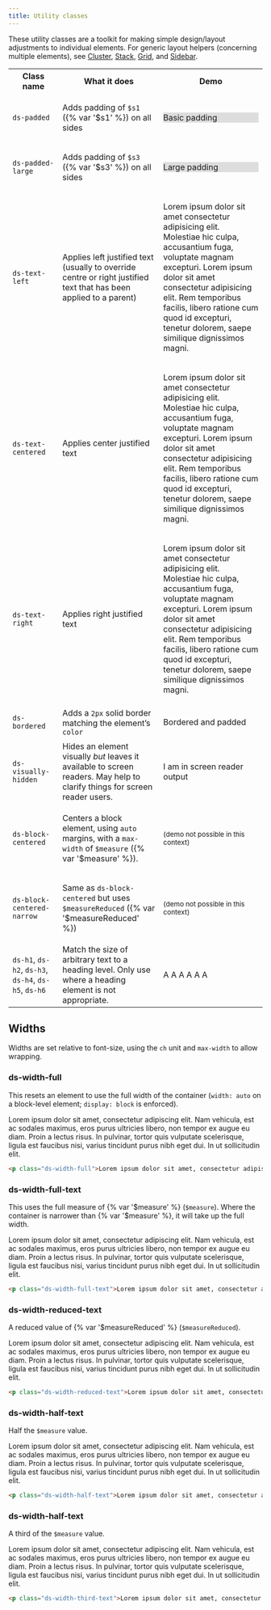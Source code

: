 ```yaml
---
title: Utility classes
---
```


These utility classes are a toolkit for making simple design/layout adjustments to individual elements. For generic layout helpers (concerning multiple elements), see [Cluster]({{site.basedir}}/components/cluster), [Stack]({{site.basedir}}/components/stack), [Grid]({{site.basedir}}/components/grid), and [Sidebar]({{site.basedir}}/components/sidebar).

<table class="site-table">
  <tr>
    <th>
      Class name
    </th>
    <th>
      What it does
    </th>
    <th>
      Demo
    </th>
  </tr>
  <tr>
    <td>

`ds-padded`
    </td>
    <td>

Adds padding of `$s1` ({% var '$s1' %}) on all sides
    </td>
    <td class="ds-scope">
      <div class="ds-padded" style="background-color: #ddd">
        Basic padding
      </div>
    </td>
  </tr>
  <tr>
    <td>

`ds-padded-large`
    </td>
    <td>

Adds padding of `$s3` ({% var '$s3' %}) on all sides
    </td>
    <td class="ds-scope">
      <div class="ds-padded-large" style="background-color: #ddd">
        Large padding
      </div>
    </td>
  </tr>
  <tr>
    <td>

`ds-text-left`
    </td>
    <td>
Applies left justified text (usually to override centre or right justified text that has been applied to a parent)
    </td>
    <td class="ds-scope">
      <p class="ds-text-left">
        Lorem ipsum dolor sit amet consectetur adipisicing elit. Molestiae hic culpa, accusantium fuga, voluptate magnam excepturi. Lorem ipsum dolor sit amet consectetur adipisicing elit. Rem temporibus facilis, libero ratione cum quod id excepturi, tenetur dolorem, saepe similique dignissimos magni.
      </p>
    </td>
  </tr>
  <tr>
    <td>

`ds-text-centered`
    </td>
    <td>

Applies center justified text
    </td>
    <td class="ds-scope">
      <p class="ds-text-centered">
        Lorem ipsum dolor sit amet consectetur adipisicing elit. Molestiae hic culpa, accusantium fuga, voluptate magnam excepturi. Lorem ipsum dolor sit amet consectetur adipisicing elit. Rem temporibus facilis, libero ratione cum quod id excepturi, tenetur dolorem, saepe similique dignissimos magni.
      </p>
    </td>
  </tr>
  <tr>
    <td>

`ds-text-right`
    </td>
    <td>

Applies right justified text
    </td>
    <td class="ds-scope">
      <p class="ds-text-right">
        Lorem ipsum dolor sit amet consectetur adipisicing elit. Molestiae hic culpa, accusantium fuga, voluptate magnam excepturi. Lorem ipsum dolor sit amet consectetur adipisicing elit. Rem temporibus facilis, libero ratione cum quod id excepturi, tenetur dolorem, saepe similique dignissimos magni.
      </p>
    </td>
  </tr>
  <tr>
    <td>

`ds-bordered`
    </td>
    <td>
Adds a `2px` solid border matching the element’s `color`
    </td>
    <td class="ds-scope">
      <div class="ds-padded ds-bordered">
        Bordered and padded
      </div>
    </td>
  </tr>
  <tr>
    <td>

`ds-visually-hidden`
    </td>
    <td>
Hides an element visually <em>but</em> leaves it available to screen readers. May help to clarify things for screen reader users.
    </td>
    <td class="ds-scope">
      <p class="ds-visually-hidden">I am in screen reader output</p>
    </td>
  </tr>
  <tr>
    <td>

`ds-block-centered`
    </td>
    <td>

Centers a block element, using `auto` margins, with a `max-width` of `$measure` ({% var '$measure' %}).
    </td>
    <td class="ds-scope">
      <small>(demo not possible in this context)</small>
    </td>
  </tr>
  <tr>
    <td>

`ds-block-centered-narrow`
    </td>
    <td>

Same as `ds-block-centered` but uses `$measureReduced` ({% var '$measureReduced' %})
    </td>
    <td class="ds-scope">
      <small>(demo not possible in this context)</small>
    </td>
  </tr>
  <tr>
    <td>

`ds-h1`, `ds-h2`, `ds-h3`, `ds-h4`, `ds-h5`, `ds-h6`
    </td>
    <td>
Match the size of arbitrary text to a heading level. Only use where a heading element is not appropriate.
    </td>
    <td class="ds-scope">
      <span class="ds-h1">A</span>
      <span class="ds-h2">A</span>
      <span class="ds-h3">A</span>
      <span class="ds-h4">A</span>
      <span class="ds-h5">A</span>
      <span class="ds-h6">A</span>
    </td>
  </tr>
</table>

## Widths

Widths are set relative to font-size, using the `ch` unit and `max-width` to allow wrapping. 

### ds-width-full

This resets an element to use the full width of the container (`width: auto` on a block-level element; `display: block` is enforced).

<div class="ds-scope">
  <p class="ds-width-full">Lorem ipsum dolor sit amet, consectetur adipiscing elit. Nam vehicula, est ac sodales maximus, eros purus ultricies libero, non tempor ex augue eu diam. Proin a lectus risus. In pulvinar, tortor quis vulputate scelerisque, ligula est faucibus nisi, varius tincidunt purus nibh eget dui. In ut sollicitudin elit.</p>
</div>

```html
<p class="ds-width-full">Lorem ipsum dolor sit amet, consectetur adipiscing elit. Nam vehicula, est ac sodales maximus, eros purus ultricies libero, non tempor ex augue eu diam. Proin a lectus risus. In pulvinar, tortor quis vulputate scelerisque, ligula est faucibus nisi, varius tincidunt purus nibh eget dui. In ut sollicitudin elit.</p>
```

### ds-width-full-text

This uses the full measure of {% var '$measure' %} (`$measure`). Where the container is narrower than {% var '$measure' %}, it will take up the full width.

<div class="ds-scope">
  <p class="ds-width-full-text">Lorem ipsum dolor sit amet, consectetur adipiscing elit. Nam vehicula, est ac sodales maximus, eros purus ultricies libero, non tempor ex augue eu diam. Proin a lectus risus. In pulvinar, tortor quis vulputate scelerisque, ligula est faucibus nisi, varius tincidunt purus nibh eget dui. In ut sollicitudin elit.</p>
</div>

```html
<p class="ds-width-full-text">Lorem ipsum dolor sit amet, consectetur adipiscing elit. Nam vehicula, est ac sodales maximus, eros purus ultricies libero, non tempor ex augue eu diam. Proin a lectus risus. In pulvinar, tortor quis vulputate scelerisque, ligula est faucibus nisi, varius tincidunt purus nibh eget dui. In ut sollicitudin elit.</p>
```

### ds-width-reduced-text

A reduced value of {% var '$measureReduced' %} (`$measureReduced`).

<div class="ds-scope">
  <p class="ds-width-reduced-text">Lorem ipsum dolor sit amet, consectetur adipiscing elit. Nam vehicula, est ac sodales maximus, eros purus ultricies libero, non tempor ex augue eu diam. Proin a lectus risus. In pulvinar, tortor quis vulputate scelerisque, ligula est faucibus nisi, varius tincidunt purus nibh eget dui. In ut sollicitudin elit.</p>
</div>

```html
<p class="ds-width-reduced-text">Lorem ipsum dolor sit amet, consectetur adipiscing elit. Nam vehicula, est ac sodales maximus, eros purus ultricies libero, non tempor ex augue eu diam. Proin a lectus risus. In pulvinar, tortor quis vulputate scelerisque, ligula est faucibus nisi, varius tincidunt purus nibh eget dui. In ut sollicitudin elit.</p>
```

### ds-width-half-text

Half the `$measure` value.

<div class="ds-scope">
  <p class="ds-width-half-text">Lorem ipsum dolor sit amet, consectetur adipiscing elit. Nam vehicula, est ac sodales maximus, eros purus ultricies libero, non tempor ex augue eu diam. Proin a lectus risus. In pulvinar, tortor quis vulputate scelerisque, ligula est faucibus nisi, varius tincidunt purus nibh eget dui. In ut sollicitudin elit.</p>
</div>

```html
<p class="ds-width-half-text">Lorem ipsum dolor sit amet, consectetur adipiscing elit. Nam vehicula, est ac sodales maximus, eros purus ultricies libero, non tempor ex augue eu diam. Proin a lectus risus. In pulvinar, tortor quis vulputate scelerisque, ligula est faucibus nisi, varius tincidunt purus nibh eget dui. In ut sollicitudin elit.</p>
```

### ds-width-half-text

A third of the `$measure` value.

<div class="ds-scope">
  <p class="ds-width-third-text">Lorem ipsum dolor sit amet, consectetur adipiscing elit. Nam vehicula, est ac sodales maximus, eros purus ultricies libero, non tempor ex augue eu diam. Proin a lectus risus. In pulvinar, tortor quis vulputate scelerisque, ligula est faucibus nisi, varius tincidunt purus nibh eget dui. In ut sollicitudin elit.</p>
</div>

```html
<p class="ds-width-third-text">Lorem ipsum dolor sit amet, consectetur adipiscing elit. Nam vehicula, est ac sodales maximus, eros purus ultricies libero, non tempor ex augue eu diam. Proin a lectus risus. In pulvinar, tortor quis vulputate scelerisque, ligula est faucibus nisi, varius tincidunt purus nibh eget dui. In ut sollicitudin elit.</p>
```